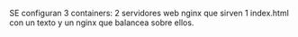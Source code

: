 SE configuran 3 containers: 2 servidores web nginx que sirven 1 index.html  con un texto  y un nginx que balancea sobre ellos.
